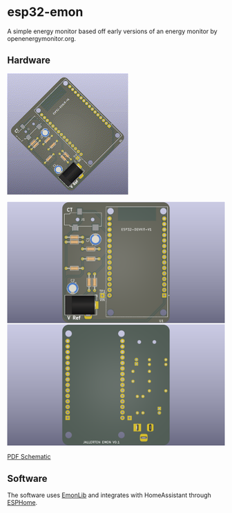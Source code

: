 # esp32-emon

A simple energy monitor based off early versions of an energy monitor by openenergymonitor.org.

## Hardware

![PCB Animation](hardware/esp32-emon/images/rotating.gif)

![PCB Top](hardware/esp32-emon/images/top.png)
![PCB Bottom](hardware/esp32-emon/images/bottom.png)

[PDF Schematic](/hardware/esp32-emon/schematic.pdf)

## Software

The software uses [EmonLib](https://github.com/openenergymonitor/EmonLib) and integrates with HomeAssistant through [ESPHome](https://esphome.io/index.html).
